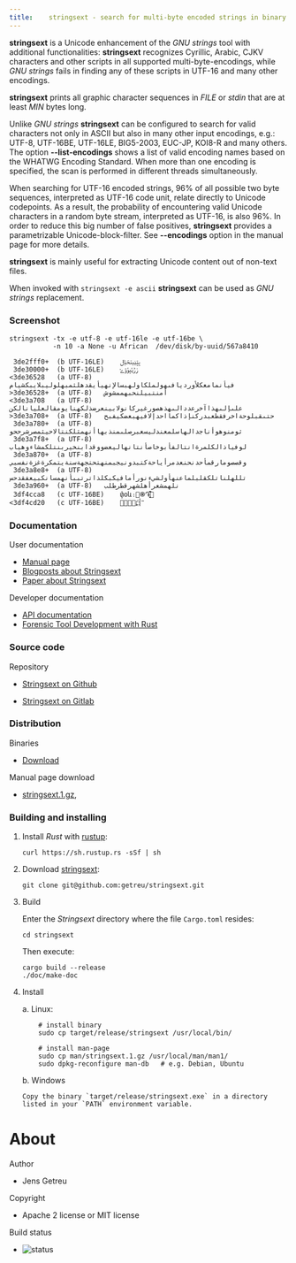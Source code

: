 ```yaml
---
title:    stringsext - search for multi-byte encoded strings in binary data
---
```




**stringsext** is a Unicode enhancement of the *GNU strings* tool with
additional functionalities: **stringsext** recognizes Cyrillic, Arabic, CJKV
characters and other scripts in all supported multi-byte-encodings, while
*GNU strings* fails in finding any of these scripts in UTF-16 and many other
encodings.

**stringsext** prints all graphic character sequences in *FILE* or
*stdin* that are at least *MIN* bytes long.

Unlike *GNU strings* **stringsext** can be configured to search for
valid characters not only in ASCII but also in many other input
encodings, e.g.: UTF-8, UTF-16BE, UTF-16LE, BIG5-2003, EUC-JP, KOI8-R
and many others. The option **\--list-encodings** shows a list of valid
encoding names based on the WHATWG Encoding Standard. When more than one
encoding is specified, the scan is performed in different threads
simultaneously.

When searching for UTF-16 encoded strings, 96% of all possible two byte
sequences, interpreted as UTF-16 code unit, relate directly to Unicode
codepoints. As a result, the probability of encountering valid Unicode
characters in a random byte stream, interpreted as UTF-16, is also 96%.
In order to reduce this big number of false positives, **stringsext**
provides a parametrizable Unicode-block-filter. See **\--encodings**
option in the manual page for more details.

**stringsext** is mainly useful for extracting Unicode content out of
non-text files.

When invoked with `stringsext -e ascii` **stringsext** can be used
as *GNU strings* replacement.


### Screenshot

```
stringsext -tx -e utf-8 -e utf-16le -e utf-16be \
           -n 10 -a None -u African  /dev/disk/by-uuid/567a8410

 3de2fff0+	(b UTF-16LE)	ݒݓݔݕݖݗݙݪ
 3de30000+	(b UTF-16LE)	ݫݱݶݷݸݹݺ
<3de36528 	(a UTF-8)	فيأنمامعكلأورديافىهولملكاولهبسالإنهيأيقدهلثمبهلوليبلايبكشيام
>3de36528+	(a UTF-8)	أمنتبيلنحبهممشوش
<3de3a708 	(a UTF-8)	علىإلىهذاآخرعددالىهذهصورغيركانولابينعرضذلكهنايومقالعليانالكن
>3de3a708+	(a UTF-8)	حتىقبلوحةاخرفقطعبدركنإذاكمااحدإلافيهبعضكيفبح
 3de3a780+	(a UTF-8)	ثومنوهوأناجدالهاسلمعندليسعبرصلىمنذبهاأنهمثلكنتالاحيثمصرشرححو
 3de3a7f8+	(a UTF-8)	لوفياذالكلمرةانتالفأبوخاصأنتانهاليعضووقدابنخيربنتلكمشاءوهياب
 3de3a870+	(a UTF-8)	وقصصومارقمأحدنحنعدمرأياحةكتبدونيجبمنهتحتجهةسنةيتمكرةغزةنفسبي
 3de3a8e8+	(a UTF-8)	تللهلناتلكقلبلماعنهأولشيءنورأمافيكبكلذاترتببأنهمسانكبيعفقدحس
 3de3a960+	(a UTF-8)	نلهمشعرأهلشهرقطرطلب
 3df4cca8 	(c UTF-16BE)	փօև։֋֍֏֑֛֚֓֕֗֙֜֝֞׹
<3df4cd20 	(c UTF-16BE)	־ֿ׀ׁׂ׃ׅׄ׆ׇ׈׉׊׋
```


### Documentation

User documentation

*   [Manual page](https://blog.getreu.net/projects/stringsext/stringsext--man.html)
*   [Blogposts about Stringsext](https://blog.getreu.net/tags/stringsext/)
*   [Paper about Stringsext](https://commons.erau.edu/jdfsl/vol14/iss2/4)

Developer documentation

*    [API documentation](https://blog.getreu.net/projects/stringsext/stringsext/index.html)
*    [Forensic Tool Development with Rust](https://blog.getreu.net/projects/forensic-tool-development-with-rust)

### Source code

Repository

*   [Stringsext on Github](https://github.com/getreu/stringsext)

*   [Stringsext on Gitlab](https://gitlab.com/getreu/stringsext)

### Distribution

Binaries

*   [Download](https://blog.getreu.net/projects/stringsext/_downloads/)

Manual page download

*   [stringsext.1.gz](https://blog.getreu.net/projects/stringsext/_downloads/stringsext.1.gz),

### Building and installing

1.  Install *Rust* with [rustup](https://www.rustup.rs/):

        curl https://sh.rustup.rs -sSf | sh

2.  Download [stringsext](#stringsext):

        git clone git@github.com:getreu/stringsext.git

3.  Build

    Enter the *Stringsext* directory where the file `Cargo.toml`
    resides:
    
        cd stringsext
    
    Then execute:

        cargo build --release
        ./doc/make-doc

4.  Install

    a.  Linux:

            # install binary
            sudo cp target/release/stringsext /usr/local/bin/

            # install man-page
            sudo cp man/stringsext.1.gz /usr/local/man/man1/
            sudo dpkg-reconfigure man-db   # e.g. Debian, Ubuntu

    b.  Windows

        Copy the binary `target/release/stringsext.exe` in a directory
        listed in your `PATH` environment variable.

# About

Author

*   Jens Getreu

Copyright

*   Apache 2 license or MIT license

Build status

*   ![status](https://travis-ci.org/getreu/stringsext.svg?branch=master)  

